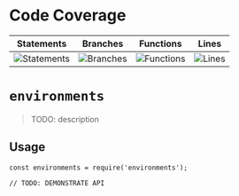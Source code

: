 # Code Coverage
| Statements                  | Branches                | Functions                 | Lines             |
| --------------------------- | ----------------------- | ------------------------- | ----------------- |
| ![Statements](https://img.shields.io/badge/statements-85.77%25-yellow.svg?style=flat) | ![Branches](https://img.shields.io/badge/branches-76.82%25-red.svg?style=flat) | ![Functions](https://img.shields.io/badge/functions-87.17%25-yellow.svg?style=flat) | ![Lines](https://img.shields.io/badge/lines-85.69%25-yellow.svg?style=flat) |
# `environments`

> TODO: description

## Usage

```
const environments = require('environments');

// TODO: DEMONSTRATE API
```